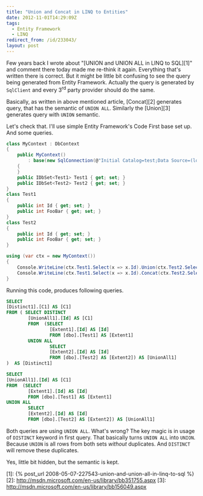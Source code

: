 ```yaml
---
title: "Union and Concat in LINQ to Entities"
date: 2012-11-01T14:29:09Z
tags:
  - Entity Framework
  - LINQ
redirect_from: /id/233043/
layout: post
---
```

Few years back I wrote about "[UNION and UNION ALL in LINQ to SQL][1]" and comment there today made me re-think it again. Everything that's written there is correct. But it might be little bit confusing to see the query being generated from Entity Framework. Actually the query is generated by `SqlClient` and every 3<sup>rd</sup> party provider should do the same.

Basically, as written in above mentioned article, [Concat][2] generates query, that has the semantic of `UNION ALL`. Similarly the [Union][3] generates query with `UNION` semantic.

Let's check that. I'll use simple Entity Framework's Code First base set up. And some queries.

```csharp
class MyContext : DbContext
{
	public MyContext()
		: base(new SqlConnection(@"Initial Catalog=test;Data Source=(localdb)\mssql;Integrated Security=True;Pooling=false;"), true)
	{
	}
	public IDbSet<Test1> Test1 { get; set; }
	public IDbSet<Test2> Test2 { get; set; }
}
class Test1
{
	public int Id { get; set; }
	public int FooBar { get; set; }
}
class Test2
{
	public int Id { get; set; }
	public int FooBar { get; set; }
}
```

```csharp
using (var ctx = new MyContext())
{
	Console.WriteLine(ctx.Test1.Select(x => x.Id).Union(ctx.Test2.Select(x => x.Id)).ToString());
	Console.WriteLine(ctx.Test1.Select(x => x.Id).Concat(ctx.Test2.Select(x => x.Id)).ToString());
}
```

Running this code, produces following queries.

```sql
SELECT
[Distinct1].[C1] AS [C1]
FROM ( SELECT DISTINCT
        [UnionAll1].[Id] AS [C1]
        FROM  (SELECT
                [Extent1].[Id] AS [Id]
                FROM [dbo].[Test1] AS [Extent1]
        UNION ALL
                SELECT
                [Extent2].[Id] AS [Id]
                FROM [dbo].[Test2] AS [Extent2]) AS [UnionAll1]
)  AS [Distinct1]
```

```sql
SELECT
[UnionAll1].[Id] AS [C1]
FROM  (SELECT
        [Extent1].[Id] AS [Id]
        FROM [dbo].[Test1] AS [Extent1]
UNION ALL
        SELECT
        [Extent2].[Id] AS [Id]
        FROM [dbo].[Test2] AS [Extent2]) AS [UnionAll1]
```

Both queries are using `UNION ALL`. What's wrong? The key magic is in usage of `DISTINCT` keyword in first query. That basically turns `UNION ALL` into `UNION`. Because `UNION` is all rows from both sets _without_ duplicates. And `DISTINCT` will remove these duplicates.

Yes, little bit hidden, but the semantic is kept.

[1]: {% post_url 2008-05-07-227543-union-and-union-all-in-linq-to-sql %}
[2]: http://msdn.microsoft.com/en-us/library/bb351755.aspx
[3]: http://msdn.microsoft.com/en-us/library/bb156049.aspx